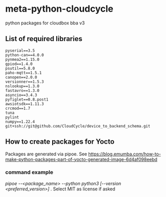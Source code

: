 # meta-python-cloudcycle
python packages for cloudbox bba v3

## List of required libraries 
```
pyserial==3.5
python-can==4.0.0
pynmea2==1.15.0
gpiod==1.4.0
psutil==5.8.0
paho-mqtt==1.5.1
canopen==2.0.0
versionner==1.5.3
nslookup==1.3.0
fastavro==1.3.0
asyncio==3.4.3
pyfiglet==0.8.post1
awsiotsdk==1.11.3
crcmod==1.7
tuna
pylint
numpy==1.22.4
git+ssh://git@github.com/CloudCycle/device_to_backend_schema.git
```

## How to create packages for Yocto
Packages are generated via pipoe. See https://blog.emumba.com/how-to-make-python-packages-part-of-yocto-generated-image-6d4af098eebd

### command example
_pipoe --<package_name> --python python3 [--version <preferred_version>]_ . Select MIT as license if asked
